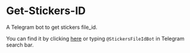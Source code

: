 # Get-Stickers-ID
A Telegram bot to get stickers file_id.

You can find it by clicking [here](https://t.me/StickersFileIdBot) or typing <code>@StickersFileIdBot</code> in Telegram search bar.
